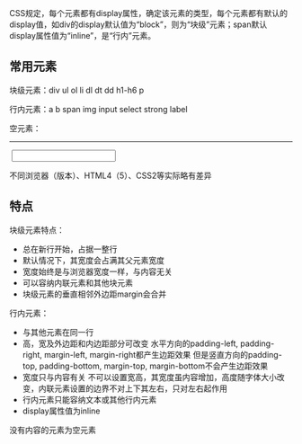 CSS规定，每个元素都有display属性，确定该元素的类型，每个元素都有默认的display值，如div的display默认值为“block”，则为“块级”元素；span默认display属性值为“inline”，是“行内”元素。

## 常用元素

块级元素：div ul ol li dl dt dd h1-h6 p

行内元素：a b span img input select strong label

空元素：<br> <hr> <img> <input> <link> <meta>

不同浏览器（版本）、HTML4（5）、CSS2等实际略有差异

## 特点

块级元素特点：

* 总在新行开始，占据一整行
* 默认情况下，其宽度会占满其父元素宽度
* 宽度始终是与浏览器宽度一样，与内容无关
* 可以容纳内联元素和其他块元素
* 块级元素的垂直相邻外边距margin会合并

行内元素：

* 与其他元素在同一行
* 高，宽及外边距和内边距部分可改变
  水平方向的padding-left, padding-right, margin-left, margin-right都产生边距效果
  但是竖直方向的padding-top, padding-bottom, margin-top, margin-bottom不会产生边距效果
* 宽度只与内容有关
  不可以设置宽高，其宽度虽内容增加，高度随字体大小改变，内联元素设置的边界不对上下其左右，只对左右起作用
* 行内元素只能容纳文本或其他行内元素
* display属性值为inline

没有内容的元素为空元素
